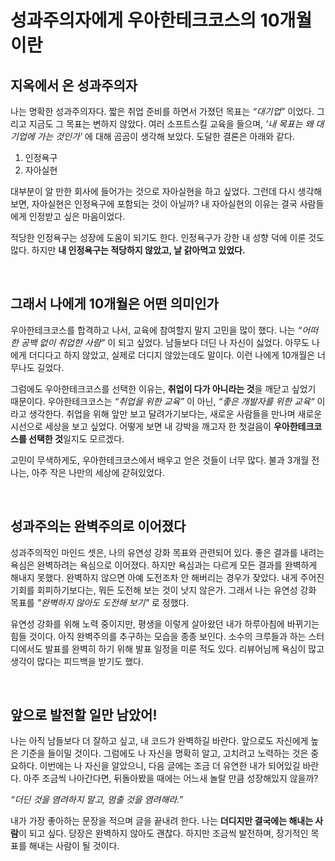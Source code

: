 # 성과주의자에게 우아한테크코스의 10개월이란


## 지옥에서 온 성과주의자
나는 명확한 성과주의자다. 짧은 취업 준비를 하면서 가졌던 목표는 _“대기업”_ 이었다. 그리고 지금도 그 목표는 변하지 않았다. 여러 소프트스킬 교육을 들으며, _'내 목표는 왜 대기업에 가는 것인가'_ 에 대해 곰곰이 생각해 보았다. 도달한 결론은 아래와 같다.

1. 인정욕구
2. 자아실현

대부분이 알 만한 회사에 들어가는 것으로 자아실현을 하고 싶었다. 그런데 다시 생각해 보면, 자아실현은 인정욕구에 포함되는 것이 아닐까? 내 자아실현의 이유는 결국 사람들에게 인정받고 싶은 마음이었다.

적당한 인정욕구는 성장에 도움이 되기도 한다. 인정욕구가 강한 내 성향 덕에 이룬 것도 많다. 하지만 **내 인정욕구는 적당하지 않았고, 날 갉아먹고 있었다.**

<br>

## 그래서 나에게 10개월은 어떤 의미인가

우아한테크코스를 합격하고 나서, 교육에 참여할지 말지 고민을 많이 했다. 나는 _“어떠한 공백 없이 취업한 사람”_ 이 되고 싶었다. 남들보다 더딘 나 자신이 싫었다. 아무도 나에게 더디다고 하지 않았고, 실제로 더디지 않았는데도 말이다. 이런 나에게 10개월은 너무나도 길었다. 

그럼에도 우아한테크코스를 선택한 이유는, **취업이 다가 아니라는 것**을 깨닫고 싶었기 때문이다. 우아한테크코스는 _“취업을 위한 교육”_ 이 아닌, _“좋은 개발자를 위한 교육“_ 이라고 생각한다. 취업을 위해 앞만 보고 달려가기보다는, 새로운 사람들을 만나며 새로운 시선으로 세상을 보고 싶었다. 어떻게 보면 내 강박을 깨고자 한 첫걸음이 **우아한테크코스를 선택한 것**일지도 모르겠다.

고민이 무색하게도, 우아한테크코스에서 배우고 얻은 것들이 너무 많다. 불과 3개월 전 나는, 아주 작은 나만의 세상에 갇혀있었다.

<br>

## 성과주의는 완벽주의로 이어졌다

성과주의적인 마인드 셋은, 나의 유연성 강화 목표와 관련되어 있다. 좋은 결과를 내려는 욕심은 완벽하려는 욕심으로 이어졌다. 하지만 욕심과는 다르게 모든 결과를 완벽하게 해내지 못했다. 완벽하지 않으면 아예 도전조차 안 해버리는 경우가 잦았다. 내게 주어진 기회를 회피하기보다는, 뭐든 도전해 보는 것이 낫지 않은가. 그래서 나는 유연성 강화 목표를 _"완벽하지 않아도 도전해 보기"_ 로 정했다.

유연성 강화를 위해 노력 중이지만, 평생을 이렇게 살아왔던 내가 하루아침에 바뀌기는 힘들 것이다. 아직 완벽주의를 추구하는 모습을 종종 보인다. 소수의 크루들과 하는 스터디에서도 발표를 완벽히 하기 위해 발표 일정을 미룬 적도 있다. 리뷰어님께 욕심이 많고 생각이 많다는 피드백을 받기도 했다.

<br>

## 앞으로 발전할 일만 남았어!

나는 아직 남들보다 더 잘하고 싶고, 내 코드가 완벽하길 바란다. 앞으로도 자신에게 높은 기준을 들이밀 것이다. 그럼에도 나 자신을 명확히 알고, 고치려고 노력하는 것은 중요하다. 이번에는 나 자신을 알았으니, 다음 글에는 조금 더 유연한 내가 되어있길 바란다. 아주 조금씩 나아간다면, 뒤돌아봤을 때에는 어느새 놀랄 만큼 성장해있지 않을까?


_“더딘 것을 염려하지 말고, 멈출 것을 염려해라.”_

내가 가장 좋아하는 문장을 적으며 글을 끝내려 한다. 나는 **더디지만 결국에는 해내는 사람**이 되고 싶다. 당장은 완벽하지 않아도 괜찮다. 하지만 조금씩 발전하며, 장기적인 목표를 해내는 사람이 될 것이다. 
